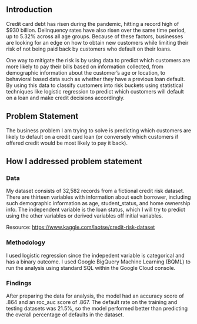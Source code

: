 ## Introduction

Credit card debt has risen during the pandemic, hitting a record high of $930 billion.  Delinquency rates have also risen over the same time period, up to 5.32% across all age groups.  Because of these factors, businesses are looking for an edge on how to obtain new customers while limiting their risk of not being paid back by customers who default on their loans.

One way to mitigate the risk is by using data to predict which customers are more likely to pay their bills based on information collected, from demographic information about the customer’s age or location, to behavioral based data such as whether they have a previous loan default.  By using this data to classify customers into risk buckets using statistical techniques like logistic regression to predict which customers will default on a loan and make credit decisions accordingly.


## Problem Statement

The business problem I am trying to solve is predicting which customers are likely to default on a credit card loan (or conversely which customers if offered credit would be most likely to pay it back).  

## How I addressed problem statement

### Data

My dataset consists of 32,582 records from a fictional credit risk dataset. There are thirteen variables with information about each borrower, including such demographic information as age, student_status, and home ownership info.  The independent variable is the loan status, which I will try to predict using the other variables or derived variables off initial variables.  

Resource:
https://www.kaggle.com/laotse/credit-risk-dataset

### Methodology

I used logistic regression since the indepedent variable is categorical and has a binary outcome.  I used Google BigQuery Machine Learning (BQML) to run the analysis using standard SQL within the Google Cloud console.

### Findings

After preparing the data for analysis, the model had an accuracy score of .864 and an roc_auc score of .867.  The default rate on the training and testing datasets was 21.5%, so the model performed better than predicting the overall percentage of defaults in the dataset.

